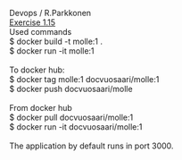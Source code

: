 Devops / R.Parkkonen
<BR>
[Exercise 1.15](https://github.com/rparkkon/devops/blob/master/part1/e1.15)
<BR>
Used commands
<BR>
 $ docker build -t molle:1 .
<BR>
 $ docker run -it molle:1
<BR>
<BR>
To docker hub:
<BR>
 $ docker tag  molle:1 docvuosaari/molle:1
<BR>
 $ docker push docvuosaari/molle
<BR>
<BR>
From docker hub
<BR>
 $ docker pull docvuosaari/molle:1
<BR>
 $ docker run -it docvuosaari/molle:1
<BR>
<BR>
The application by default runs in port 3000.
